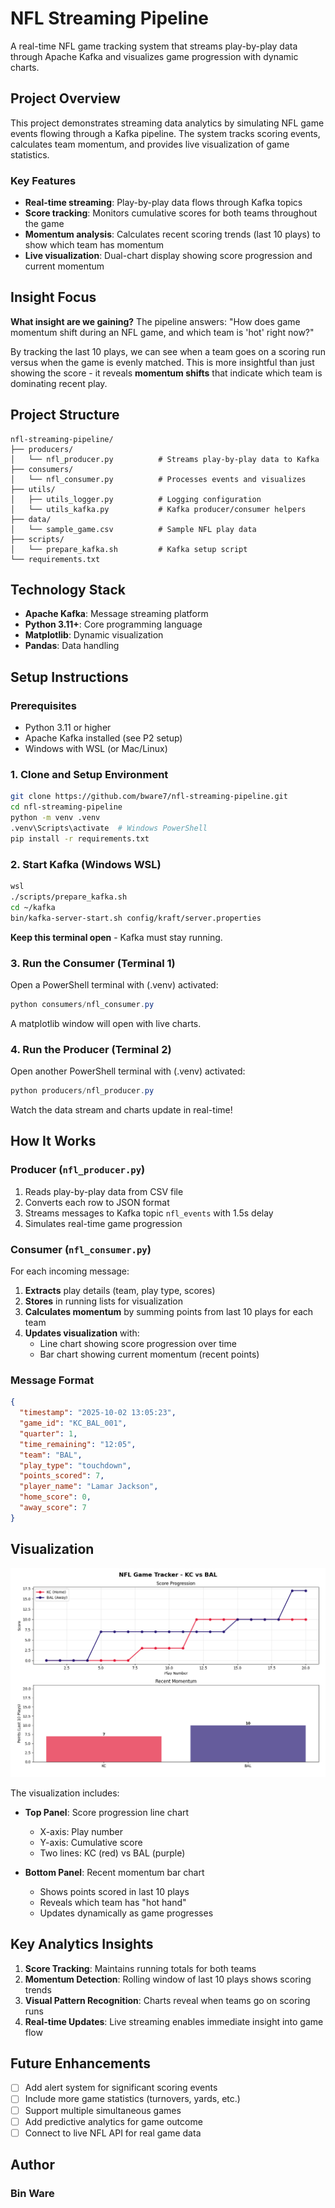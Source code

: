 # NFL Streaming Pipeline

A real-time NFL game tracking system that streams play-by-play data through Apache Kafka and visualizes game progression with dynamic charts.

## Project Overview

This project demonstrates streaming data analytics by simulating NFL game events flowing through a Kafka pipeline. The system tracks scoring events, calculates team momentum, and provides live visualization of game statistics.

### Key Features
- **Real-time streaming**: Play-by-play data flows through Kafka topics
- **Score tracking**: Monitors cumulative scores for both teams throughout the game
- **Momentum analysis**: Calculates recent scoring trends (last 10 plays) to show which team has momentum
- **Live visualization**: Dual-chart display showing score progression and current momentum

## Insight Focus

**What insight are we gaining?** The pipeline answers: "How does game momentum shift during an NFL game, and which team is 'hot' right now?"

By tracking the last 10 plays, we can see when a team goes on a scoring run versus when the game is evenly matched. This is more insightful than just showing the score - it reveals **momentum shifts** that indicate which team is dominating recent play.

## Project Structure

```
nfl-streaming-pipeline/
├── producers/
│   └── nfl_producer.py          # Streams play-by-play data to Kafka
├── consumers/
│   └── nfl_consumer.py          # Processes events and visualizes
├── utils/
│   ├── utils_logger.py          # Logging configuration
│   └── utils_kafka.py           # Kafka producer/consumer helpers
├── data/
│   └── sample_game.csv          # Sample NFL play data
├── scripts/
│   └── prepare_kafka.sh         # Kafka setup script
└── requirements.txt
```

## Technology Stack
- **Apache Kafka**: Message streaming platform
- **Python 3.11+**: Core programming language
- **Matplotlib**: Dynamic visualization
- **Pandas**: Data handling

## Setup Instructions

### Prerequisites
- Python 3.11 or higher
- Apache Kafka installed (see P2 setup)
- Windows with WSL (or Mac/Linux)

### 1. Clone and Setup Environment
```bash
git clone https://github.com/bware7/nfl-streaming-pipeline.git
cd nfl-streaming-pipeline
python -m venv .venv
.venv\Scripts\activate  # Windows PowerShell
pip install -r requirements.txt
```

### 2. Start Kafka (Windows WSL)
```bash
wsl
./scripts/prepare_kafka.sh
cd ~/kafka
bin/kafka-server-start.sh config/kraft/server.properties
```
**Keep this terminal open** - Kafka must stay running.

### 3. Run the Consumer (Terminal 1)
Open a PowerShell terminal with (.venv) activated:
```powershell
python consumers/nfl_consumer.py
```
A matplotlib window will open with live charts.

### 4. Run the Producer (Terminal 2)
Open another PowerShell terminal with (.venv) activated:
```powershell
python producers/nfl_producer.py
```
Watch the data stream and charts update in real-time!

## How It Works

### Producer (`nfl_producer.py`)
1. Reads play-by-play data from CSV file
2. Converts each row to JSON format
3. Streams messages to Kafka topic `nfl_events` with 1.5s delay
4. Simulates real-time game progression

### Consumer (`nfl_consumer.py`)
For each incoming message:
1. **Extracts** play details (team, play type, scores)
2. **Stores** in running lists for visualization
3. **Calculates momentum** by summing points from last 10 plays for each team
4. **Updates visualization** with:
   - Line chart showing score progression over time
   - Bar chart showing current momentum (recent points)

### Message Format
```json
{
  "timestamp": "2025-10-02 13:05:23",
  "game_id": "KC_BAL_001",
  "quarter": 1,
  "time_remaining": "12:05",
  "team": "BAL",
  "play_type": "touchdown",
  "points_scored": 7,
  "player_name": "Lamar Jackson",
  "home_score": 0,
  "away_score": 7
}
```

## Visualization

![NFL Game Tracker Visualization](images/nfl_visualization.png)

The visualization includes:
- **Top Panel**: Score progression line chart
  - X-axis: Play number
  - Y-axis: Cumulative score
  - Two lines: KC (red) vs BAL (purple)
  
- **Bottom Panel**: Recent momentum bar chart
  - Shows points scored in last 10 plays
  - Reveals which team has "hot hand"
  - Updates dynamically as game progresses

## Key Analytics Insights

1. **Score Tracking**: Maintains running totals for both teams
2. **Momentum Detection**: Rolling window of last 10 plays shows scoring trends
3. **Visual Pattern Recognition**: Charts reveal when teams go on scoring runs
4. **Real-time Updates**: Live streaming enables immediate insight into game flow

## Future Enhancements

- [ ] Add alert system for significant scoring events
- [ ] Include more game statistics (turnovers, yards, etc.)
- [ ] Support multiple simultaneous games
- [ ] Add predictive analytics for game outcome
- [ ] Connect to live NFL API for real game data

## Author
### Bin Ware 